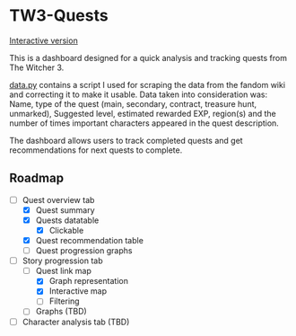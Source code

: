 # TW3-Quests
[Interactive version](https://wikidrabinka.shinyapps.io/TheWitcher3Quests/)

This is a dashboard designed for a quick analysis and tracking quests from The Witcher 3.

[data.py](data.py) contains a script I used for scraping the data from the fandom wiki and correcting it to make it usable. Data taken into consideration was: Name, type of the quest (main, secondary, contract, treasure hunt, unmarked), Suggested level, estimated rewarded EXP, region(s) and the number of times important characters appeared in the quest description.

The dashboard allows users to track completed quests and get recommendations for next quests to complete.

## Roadmap
- [ ] Quest overview tab
    - [x] Quest summary
    - [x] Quests datatable
        - [x] Clickable
    - [x] Quest recommendation table
    - [ ] Quest progression graphs
- [ ] Story progression tab
    - [ ] Quest link map
        - [X] Graph representation
        - [X] Interactive map
        - [ ] Filtering
    - [ ] Graphs (TBD)
- [ ] Character analysis tab (TBD)